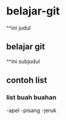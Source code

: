 # belajar-git
^^ini judul
## belajar git
^^ini subjudul
## contoh list
### list buah buahan
-apel
-pisang
-jeruk
